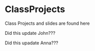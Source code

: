 # ClassProjects
Class Projects and slides are found here


Did this update John???

Did this upadate Anna???



